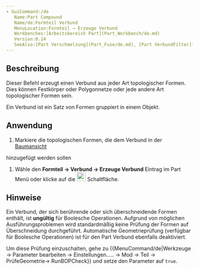 ```yaml
---
- GuiCommand:/de
   Name:Part Compound‏‎
   Name/de:Formteil Verbund
   MenuLocation:Formteil → Erzeuge Verbund
   Workbenches:[Arbeitsbereich Part](Part_Workbench/de.md)
   Version:0.14
   SeeAlso:[Part Verschmelzung](Part_Fuse/de.md), [Part VerbundFilter](Part_CompoundFilter/de.md), [Part SprengeVerbund](Part_ExplodeCompound/de.md)
---
```



</div>

## Beschreibung

Dieser Befehl erzeugt einen Verbund aus jeder Art topologischer Formen. Dies können Festkörper oder Polygonnetze oder jede andere Art topologischer Formen sein.

Ein Verbund ist ein Satz von Formen gruppiert in einem Objekt.

## Anwendung

1.  Markiere die topologischen Formen, die dem Verbund in der [Baumansicht](Tree_view/de.md)

hinzugefügt werden sollen

1.  Wähle den **Formteil → Verbund → Erzeuge Verbund** Eintrag im Part Menü oder klicke auf die <img alt="" src=images/Part_Compound.svg  style="width:24px;"> Schaltfläche.

## Hinweise

Ein Verbund, der sich berührende oder sich überschneidende Formen enthält, ist **ungültig** für Boolesche Operationen. Aufgrund von möglichen Ausführungsproblemen wird standardmäßig keine Prüfung der Formen auf Überschneidung durchgeführt. Automatische Geometrieprüfung (verfügbar für Boolesche Operationen) ist für den Part Verbund ebenfalls deaktiviert.

Um diese Prüfung einzuschalten, gehe zu {{MenuCommand/de|Werkzeuge → Parameter bearbeiten → Einstellungen..... → Mod → Teil → PrüfeGeometrie→ RunBOPCheck}} und setze den Parameter auf `true`.


<div class="mw-translate-fuzzy">





</div>


  
